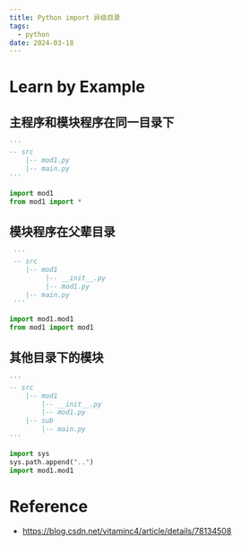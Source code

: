 ```yaml
---
title: Python import 异级目录
tags:
  - python
date: 2024-03-18
---
```


# Learn by Example

## 主程序和模块程序在同一目录下

```python
'''
-- src
	|-- mod1.py
	|-- main.py
'''

import mod1
from mod1 import *
```

## 模块程序在父辈目录

```python
 '''
 -- src
	|-- mod1
		 |-- __init__.py
		 |-- mod1.py
	|-- main.py
 '''

import mod1.mod1
from mod1 import mod1
```


## 其他目录下的模块

```python
'''
-- src
	|-- mod1
		|-- __init__.py
		|-- mod1.py
	|-- sub
		|-- main.py
'''

import sys
sys.path.append("..")
import mod1.mod1
```


# Reference

* https://blog.csdn.net/vitaminc4/article/details/78134508
